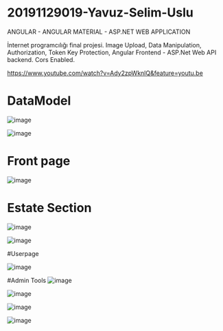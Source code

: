 # 20191129019-Yavuz-Selim-Uslu
ANGULAR - ANGULAR MATERIAL - ASP.NET WEB APPLICATION <p></p>
İnternet programcılığı final projesi.
Image Upload, Data Manipulation, Authorization, Token Key Protection, Angular Frontend - ASP.Net Web API backend.
Cors Enabled. 

https://www.youtube.com/watch?v=Ady2zpWknlQ&feature=youtu.be


# DataModel

![image](https://github.com/Nexorias/20191129019-Yavuz-Selim-Uslu/assets/65299332/49636a0f-814e-4bde-a959-b6d1d9ac3fae)

![image](https://github.com/Nexorias/20191129019-Yavuz-Selim-Uslu/assets/65299332/33fc2fa2-f877-4f4d-9211-d471ea12b229)

# Front page

![image](https://github.com/Nexorias/20191129019-Yavuz-Selim-Uslu/assets/65299332/65372d5b-1499-4387-a6e9-49aa98d3b527)

# Estate Section

![image](https://github.com/Nexorias/20191129019-Yavuz-Selim-Uslu/assets/65299332/84c5adfa-48d2-4d59-857a-858ed2ad8dda)

![image](https://github.com/Nexorias/20191129019-Yavuz-Selim-Uslu/assets/65299332/adb2be60-e53b-47d6-ba16-bb4614b22f19)


#Userpage

![image](https://github.com/Nexorias/20191129019-Yavuz-Selim-Uslu/assets/65299332/c2a0b920-6100-47bb-acb9-9caa99019444)

#Admin Tools
![image](https://github.com/Nexorias/20191129019-Yavuz-Selim-Uslu/assets/65299332/7bef90d6-f808-496a-bbd2-7da08a78782b)

![image](https://github.com/Nexorias/20191129019-Yavuz-Selim-Uslu/assets/65299332/dacab3c7-fcc1-4f4b-97cf-9169f786c263)

![image](https://github.com/Nexorias/20191129019-Yavuz-Selim-Uslu/assets/65299332/cb98c028-60ed-4e99-b993-b2094990c26c)

![image](https://github.com/Nexorias/20191129019-Yavuz-Selim-Uslu/assets/65299332/aea51a37-b599-4272-85ae-cc4256fdc9c6)
